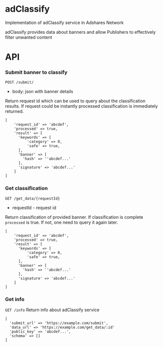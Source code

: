 # adClassify

Implementation of adClassify service in Adshares Network

adClassify provides data about banners and allow Publishers to effectively filter unwanted content

# API
### Submit banner to classify
`POST /submit/`
* body: json with banner details

Return request id which can be used to query about the classification results. If request could be instantly processed classification is immediately returned.
```
[
    'request_id' => 'abcdef',
    'processed' => true,
    'result' => [
      'keywords' => [
          'category' => 0,
          'safe' => true,
      ],
      'banner' => [
        'hash' => ''abcdef...'
      ],
      'signature' => 'abcdef...'
    ]
]
```

### Get classification
`GET /get_data/{requestId}`
* requestId - request id 

Return classification of provided banner. If classification is complete `processed` is true. If not, one need to query it again later.
```
[
    'request_id' => 'abcdef',
    'processed' => true,
    'result' => [
      'keywords' => [
          'category' => 0,
          'safe' => true,
      ],
      'banner' => [
        'hash' => ''abcdef...'
      ],
      'signature' => 'abcdef...'
    ]
]
```

### Get info
`GET /info`
Return info about adClassify service 

```
[
  'submit_url' => 'https://example.com/submit',
  'data_url' => 'https://example.com/get_data/:id'
  'public_key' => 'abcdef...',
  'schema' => []
]
